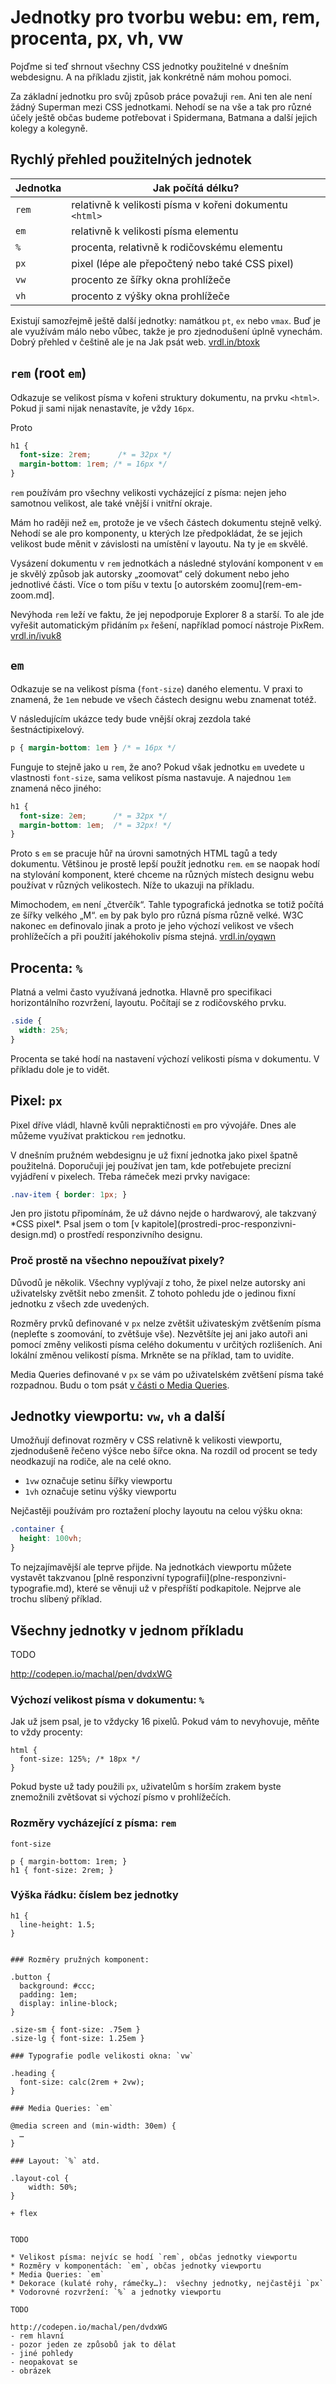 # Jednotky pro tvorbu webu: em, rem, procenta, px, vh, vw

Pojďme si teď shrnout všechny CSS jednotky použitelné v dnešním webdesignu. A na příkladu zjistit, jak konkrétně nám mohou pomoci. 

Za základní jednotku pro svůj způsob práce považuji `rem`. Ani ten ale není žádný Superman mezi CSS jednotkami. Nehodí se na vše a tak pro různé účely ještě občas budeme potřebovat i Spidermana, Batmana a další jejich kolegy a kolegyně. 



## Rychlý přehled použitelných jednotek

| Jednotka | Jak počítá délku? |
| -------- | ----------------- | 
| `rem` | relativně k velikosti písma v kořeni dokumentu `<html>` |
| `em`  | relativně k velikosti písma elementu |
| `%`   | procenta, relativně k rodičovskému elementu |
| `px`  | pixel (lépe ale přepočtený nebo také CSS pixel) |
| `vw`  | procento ze šířky okna prohlížeče |
| `vh`  | procento z výšky okna prohlížeče |

Existují samozřejmě ještě další jednotky: namátkou `pt`, `ex` nebo `vmax`. Buď je ale využívám málo nebo vůbec, takže je pro zjednodušení úplně vynechám.  Dobrý přehled v češtině ale je na Jak psát web. [vrdl.in/btoxk](https://www.jakpsatweb.cz/css/css-jednotky.html)



## `rem` (root `em`)

Odkazuje se velikost písma v kořeni struktury dokumentu, na prvku `<html>`. Pokud ji sami nijak nenastavíte, je vždy `16px`. 

Proto 

```css
h1 { 
  font-size: 2rem;      /* = 32px */
  margin-bottom: 1rem; /* = 16px */
}  
```

`rem` používám pro všechny velikosti vycházející z písma: nejen jeho samotnou velikost, ale také vnější i vnitřní okraje.  

Mám ho raději než `em`, protože je ve všech částech dokumentu stejně velký. Nehodí se ale pro komponenty, u kterých lze předpokládat, že se jejich velikost bude měnit v závislosti na umístění v layoutu. Na ty je `em` skvělé.

Vysázení dokumentu v `rem` jednotkách a následné stylování komponent v `em` je skvělý způsob jak autorsky „zoomovat“ celý dokument nebo jeho jednotlivé části. Více o tom píšu v textu [o autorském zoomu](rem-em-zoom.md].

Nevýhoda `rem` leží ve faktu, že jej nepodporuje Explorer 8 a starší. To ale jde vyřešit automatickým přidáním `px` řešení, například pomocí nástroje PixRem. [vrdl.in/ivuk8](https://www.npmjs.com/package/pixrem)


## `em`

Odkazuje se na velikost písma (`font-size`) daného elementu. V praxi to znamená, že `1em` nebude ve všech částech designu webu znamenat totéž.

V následujícím ukázce tedy bude vnější okraj zezdola také šestnáctipixelový. 

```css
p { margin-bottom: 1em } /* = 16px */
```

Funguje to stejně jako u `rem`, že ano? Pokud však jednotku `em` uvedete u vlastnosti `font-size`, sama velikost písma nastavuje. A najednou `1em` znamená něco jiného:

```css
h1 { 
  font-size: 2em;      /* = 32px */
  margin-bottom: 1em;  /* = 32px! */
}  
```

Proto s `em` se pracuje hůř na úrovni samotných HTML tagů a tedy dokumentu. Většinou je prostě lepší použít jednotku `rem`. `em` se naopak hodí na stylování komponent, které chceme na různých místech designu webu používat v různých velikostech. Níže to ukazuji na příkladu.

Mimochodem, `em` není „čtverčík“. Tahle typografická jednotka se totiž počítá ze šířky velkého „M“. `em` by pak bylo pro různá písma různě velké. W3C nakonec `em` definovalo jinak a proto je jeho výchozí velikost ve všech prohlížečích a při použití jakéhokoliv písma stejná. [vrdl.in/oyqwn](https://diskuse.jakpsatweb.cz/?action=vthread&forum=19&topic=138070)


## Procenta: `%`

Platná a velmi často využívaná jednotka. Hlavně pro specifikaci horizontálního rozvržení, layoutu. Počítají se z rodičovského prvku.

```css
.side { 
  width: 25%; 
}
```

Procenta se také hodí na nastavení výchozí velikosti písma v dokumentu. V příkladu dole je to vidět.


## Pixel: `px`

Pixel dříve vládl, hlavně kvůli nepraktičnosti `em` pro vývojáře. Dnes ale můžeme využívat praktickou `rem` jednotku. 

V dnešním pružném webdesignu je už fixní jednotka jako pixel špatně použitelná. Doporučuji jej používat jen tam, kde potřebujete precizní vyjádření v pixelech. Třeba rámeček mezi prvky navigace:

```css
.nav-item { border: 1px; }
```

<div class="ebook-only" markdown="1">
Jen pro jistotu připomínám, že už dávno nejde o hardwarový, ale takzvaný *CSS pixel*. Psal jsem o tom [v kapitole](prostredi-proc-responzivni-design.md) o prostředí responzivního designu.
</div>

### Proč prostě na všechno nepoužívat pixely?

Důvodů je několik. Všechny vyplývají z toho, že pixel nelze autorsky ani uživatelsky zvětšit nebo zmenšit. Z tohoto pohledu jde o jedinou fixní jednotku z všech zde uvedených.

Rozměry prvků definované v `px` nelze zvětšit uživateským zvětšením písma (nepleťte s zoomování, to zvětšuje vše). Nezvětšíte jej ani jako autoři ani pomocí změny velikosti písma celého dokumentu v určitých rozlišeních. Ani lokální změnou velikostí písma. Mrkněte se na příklad, tam to uvidíte.

Media Queries definované v `px` se vám po uživatelském zvětšení písma také rozpadnou. Budu o tom psát [v části o Media Queries](media-queries-tipy.md).


## Jednotky viewportu: `vw`, `vh` a další

Umožňují definovat rozměry v CSS relativně k velikosti viewportu, zjednodušeně řečeno výšce nebo šířce okna. Na rozdíl od procent se tedy neodkazují na rodiče, ale na celé okno.

* `1vw` označuje setinu šířky viewportu
* `1vh` označuje setinu výšky viewportu

Nejčastěji používám pro roztažení plochy layoutu na celou výšku okna:

```css
.container {
  height: 100vh;
}
```

<div class="ebook-only" markdown="1">
To nejzajímavější ale teprve přijde. Na jednotkách viewportu můžete vystavět takzvanou [plně responzivní typografii](plne-responzivni-typografie.md), které se věnuji už v přespříští podkapitole. Nejprve ale trochu slíbený příklad.
</div>


## Všechny jednotky v jednom příkladu

TODO

http://codepen.io/machal/pen/dvdxWG

### Výchozí velikost písma v dokumentu: `%`

Jak už jsem psal, je to vždycky 16 pixelů. Pokud vám to nevyhovuje, měňte to vždy procenty:

```
html {
  font-size: 125%; /* 18px */
}
```

Pokud byste už tady použili `px`, uživatelům s horším zrakem byste znemožnili zvětšovat si výchozí písmo v prohlížečích.

### Rozměry vycházející z písma: `rem`

`font-size`

```
p { margin-bottom: 1rem; }
h1 { font-size: 2rem; }
```

### Výška řádku: číslem bez jednotky

```
h1 {
  line-height: 1.5;
}


### Rozměry pružných komponent: 

.button {
  background: #ccc;
  padding: 1em;
  display: inline-block;
}

.size-sm { font-size: .75em }
.size-lg { font-size: 1.25em }

### Typografie podle velikosti okna: `vw`

.heading {
  font-size: calc(2rem + 2vw);
}

### Media Queries: `em`

@media screen and (min-width: 30em) {
  …
}

### Layout: `%` atd.

.layout-col {
    width: 50%;
}

+ flex


TODO

* Velikost písma: nejvíc se hodí `rem`, občas jednotky viewportu
* Rozměry v komponentách: `em`, občas jednotky viewportu
* Media Queries: `em` 
* Dekorace (kulaté rohy, rámečky…):  všechny jednotky, nejčastěji `px`
* Vodorovné rozvržení: `%` a jednotky viewportu

TODO 

http://codepen.io/machal/pen/dvdxWG
- rem hlavní
- pozor jeden ze způsobů jak to dělat
- jiné pohledy
- neopakovat se
- obrázek
